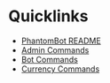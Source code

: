 # Quicklinks

* [PhantomBot README](README.md "General Readme")
* [Admin Commands](admincommands.md "Admin Commands")
* [Bot Commands](botcommands.md "Commands")
* [Currency Commands](currencycommands.md "Currency Help")